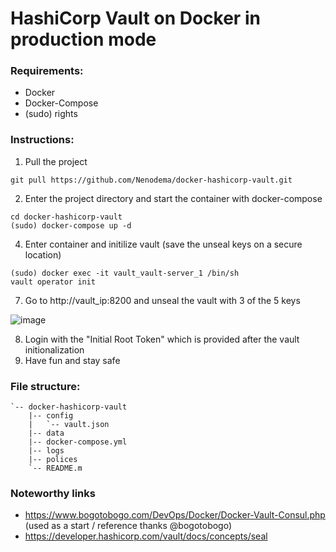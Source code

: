 # HashiCorp Vault on Docker in production mode

### Requirements:

* Docker
* Docker-Compose
* (sudo) rights

### Instructions:

1) Pull the project
```
git pull https://github.com/Nenodema/docker-hashicorp-vault.git
```
2) Enter the project directory and start the container with docker-compose
```
cd docker-hashicorp-vault
(sudo) docker-compose up -d
```
4) Enter container and initilize vault (save the unseal keys on a secure location)
```
(sudo) docker exec -it vault_vault-server_1 /bin/sh
vault operator init
```

7) Go to http://vault_ip:8200 and unseal the vault with 3 of the 5 keys

![image](https://user-images.githubusercontent.com/33698556/212346090-229f6778-811a-46ee-8cf0-1688685cf548.png)

8) Login with the "Initial Root Token" which is provided after the vault initionalization
9) Have fun and stay safe

### File structure:

```
`-- docker-hashicorp-vault
    |-- config
    |   `-- vault.json
    |-- data
    |-- docker-compose.yml
    |-- logs
    |-- polices
    `-- README.m
```
### Noteworthy links 

* https://www.bogotobogo.com/DevOps/Docker/Docker-Vault-Consul.php (used as a start / reference thanks @bogotobogo)
* https://developer.hashicorp.com/vault/docs/concepts/seal


